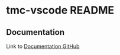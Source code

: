 # tmc-vscode README

## Documentation
Link to [Documentation GitHub](https://github.com/rage/tmc-vscode-documents)


